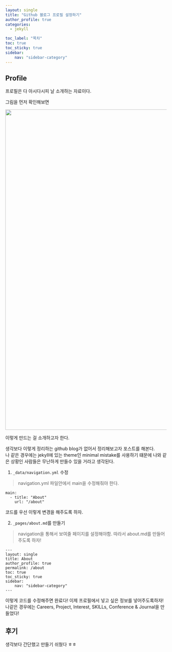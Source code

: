 ```yaml
---
layout: single
title: "Github 블로그 프로필 설정하기"
author_profile: true
categories:
  - jekyll

toc_label: "목차"
toc: true
toc_sticky: true
sidebar:
    nav: "sidebar-category"
---
```


## Profile
프로필은 다 아시다시피 날 소개하는 자료이다.

그림을 먼저 확인해보면  

<img src="../post_images/profile.png" width="1000px"  title="table1" alt=""/>  

이렇게 만드는 걸 소개하고자 한다.

생각보다 이렇게 정리하는 github blog가 없어서 정리해보고자 포스트를 해본다.  
나 같은 경우에는 jekyll에 있는 theme인 minimal mistake를 사용하기 떄문에 나와 같은 상황인 사람들은 무난하게 만들수 있을 거라고 생각된다.
1. `_data/navigation.yml` 수정  
> navigation.yml 파일안에서 main을 수정해줘야 한다.  
```
main:
  - title: "About"
    url: "/about"
```
코드를 우선 이렇게 변경을 해주도록 하자.

2. `_pages/about.md`를 만들기
> navigation을 통해서 보여줄 페이지를 설정해야함. 따라서 about.md를 만들어 주도록 하자!  
```
---
layout: single
title: About
author_profile: true
permalink: /about
toc: true
toc_sticky: true
sidebar:
    nav: "sidebar-category"
---
```
이렇게 코드를 수정해주면 완료다! 이제 프로필에서 넣고 싶은 정보를 넣어주도록하자! 나같은 경우에는 Careers, Project, Interest, SKILLs, Conference & Journal을 만들었다!  

## 후기
생각보다 간단했고 만들기 쉬웠다 ㅎㅎ